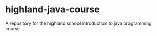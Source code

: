 # highland-java-course
A repository for the highland school introduction to java programming course
